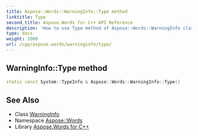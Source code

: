 ```yaml
---
title: Aspose::Words::WarningInfo::Type method
linktitle: Type
second_title: Aspose.Words for C++ API Reference
description: 'How to use Type method of Aspose::Words::WarningInfo class in C++.'
type: docs
weight: 1000
url: /cpp/aspose.words/warninginfo/type/
---
```

## WarningInfo::Type method




```cpp
static const System::TypeInfo & Aspose::Words::WarningInfo::Type()
```

## See Also

* Class [WarningInfo](../)
* Namespace [Aspose::Words](../../)
* Library [Aspose.Words for C++](../../../)
